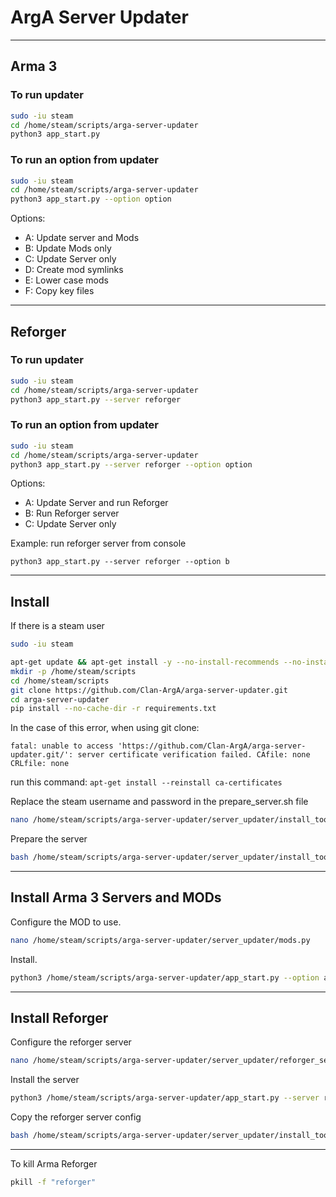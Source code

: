 # ArgA Server Updater

----
## Arma 3
### To run updater
```bash
sudo -iu steam
cd /home/steam/scripts/arga-server-updater
python3 app_start.py
```

### To run an option from updater
```bash
sudo -iu steam
cd /home/steam/scripts/arga-server-updater
python3 app_start.py --option option
```
Options:
- A: Update server and Mods
- B: Update Mods only
- C: Update Server only
- D: Create mod symlinks
- E: Lower case mods
- F: Copy key files

----
## Reforger
### To run updater
```bash
sudo -iu steam
cd /home/steam/scripts/arga-server-updater
python3 app_start.py --server reforger
```

### To run an option from updater
```bash
sudo -iu steam
cd /home/steam/scripts/arga-server-updater
python3 app_start.py --server reforger --option option
```
Options:
- A: Update Server and run Reforger
- B: Run Reforger server
- C: Update Server only

Example: run reforger server from console
```text
python3 app_start.py --server reforger --option b
```

----
## Install
If there is a steam user
```bash
sudo -iu steam
```
```bash
apt-get update && apt-get install -y --no-install-recommends --no-install-suggests git nano
mkdir -p /home/steam/scripts
cd /home/steam/scripts
git clone https://github.com/Clan-ArgA/arga-server-updater.git
cd arga-server-updater
pip install --no-cache-dir -r requirements.txt
```

In the case of this error, when using git clone:
```text
fatal: unable to access 'https://github.com/Clan-ArgA/arga-server-updater.git/': server certificate verification failed. CAfile: none CRLfile: none
```
run this command: `apt-get install --reinstall ca-certificates`

Replace the steam username and password in the prepare_server.sh file
```bash
nano /home/steam/scripts/arga-server-updater/server_updater/install_tools/prepare_server.sh
```

Prepare the server
```bash
bash /home/steam/scripts/arga-server-updater/server_updater/install_tools/prepare_server.sh
```

----
## Install Arma 3 Servers and MODs
Configure the MOD to use.
```bash
nano /home/steam/scripts/arga-server-updater/server_updater/mods.py
```

Install.
```bash
python3 /home/steam/scripts/arga-server-updater/app_start.py --option a
```

----
## Install Reforger
Configure the reforger server
```bash
nano /home/steam/scripts/arga-server-updater/server_updater/reforger_server_config.json
```

Install the server
```bash
python3 /home/steam/scripts/arga-server-updater/app_start.py --server reforger --option c
```

Copy the reforger server config
```bash
bash /home/steam/scripts/arga-server-updater/server_updater/install_tools/copy_reforger_config.sh
```

----
To kill Arma Reforger
```bash
pkill -f "reforger"
```
